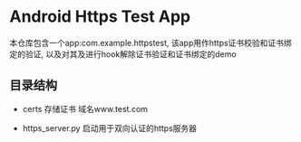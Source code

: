 # Android Https Test App

本仓库包含一个app:com.example.httpstest, 该app用作https证书校验和证书绑定的验证, 以及对其及进行hook解除证书验证和证书绑定的demo

## 目录结构

- certs 存储证书 域名www.test.com

- https_server.py 启动用于双向认证的https服务器

